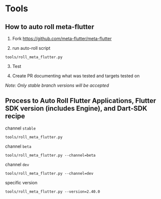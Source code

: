 # Tools


## How to auto roll meta-flutter

1. Fork https://github.com/meta-flutter/meta-flutter

2. run auto-roll script
```
tools/roll_meta_flutter.py
```

3. Test

4. Create PR documenting what was tested and targets tested on

*Note: Only stable branch versions will be accepted*


## Process to Auto Roll Flutter Applications, Flutter SDK version (includes Engine), and Dart-SDK recipe

channel `stable`

    tools/roll_meta_flutter.py

channel `beta`

    tools/roll_meta_flutter.py --channel=beta

channel `dev`

    tools/roll_meta_flutter.py --channel=dev

specific version

    tools/roll_meta_flutter.py --version=2.40.0
